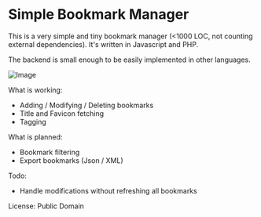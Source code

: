 Simple Bookmark Manager
=======================

This is a very simple and tiny bookmark manager (<1000 LOC, not counting external dependencies). It's written in Javascript and PHP.

The backend is small enough to be easily implemented in other languages.

![Image](https://raw.github.com/invokr/Simple-Bookmark-Manager/master/screen.png)

What is working:

 - Adding / Modifying / Deleting bookmarks
 - Title and Favicon fetching
 - Tagging

What is planned:

 - Bookmark filtering
 - Export bookmarks (Json / XML)

Todo:
 
 - Handle modifications without refreshing all bookmarks
 
License: Public Domain